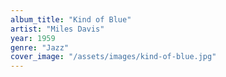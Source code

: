 ```yaml
---
album_title: "Kind of Blue"
artist: "Miles Davis"
year: 1959
genre: "Jazz"
cover_image: "/assets/images/kind-of-blue.jpg"
---
```

